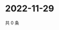 # 2022-11-29

共 0 条

<!-- BEGIN WEIBO -->
<!-- 最后更新时间 Tue Nov 29 2022 08:29:10 GMT+0800 (China Standard Time) -->

<!-- END WEIBO -->
